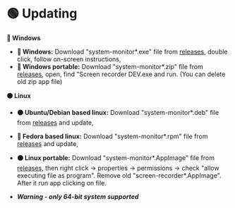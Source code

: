 # 🟢 Updating


**🔵 Windows**

- **🔵 Windows:** Download "system-monitor*.exe" file from [releases](https://github.com/Bajojajo-xD/system-monitor/releases), double click, follow on-screen instructions,
- **🔵 Windows portable:** Download "system-monitor*.zip" file from [releases](https://github.com/Bajojajo-xD/system-monitor/releases), open, find "Screen recorder DEV.exe and run. (You can delete old zip app file)


**🟠 Linux**

- **🟠 Ubuntu/Debian based linux:** Download "system-monitor*.deb" file from [releases](https://github.com/Bajojajo-xD/system-monitor/releases) and update,
- **🧿 Fedora based linux:** Download "system-monitor*.rpm" file from [releases](https://github.com/Bajojajo-xD/system-monitor/releases) and update,
- **🟠 Linux portable:** Download "system-monitor*.AppImage" file from [releases](https://github.com/Bajojajo-xD/system-monitor/releases), then right click -> properties -> permissions -> check "allow executing file as program". Remove old "screen-recorder*.AppImage". After it run app clicking on file.

- ***Warning - only 64-bit system supported***

